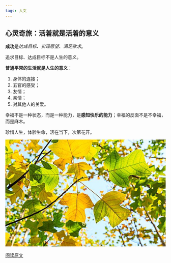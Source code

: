 ```yaml
---
tags: 人文
---
```


## 心灵奇旅：活着就是活着的意义

**成功**是*达成目标、实现愿望、满足欲求*。

追求目标、达成目标不是人生的意义。



**普通平常的生活就是人生的意义**：

1. 身体的连接；
2. 五官的感受；
3. 友情；
4. 亲情；
5. 对其他人的关爱。



幸福不是一种状态，而是一种能力，是**感知快乐的能力**；幸福的反面不是不幸福，而是麻木。

珍惜人生，体验生命，活在当下，次第花开。



![](https://raw.githubusercontent.com/zzmfish/DailyRead/main/images/0125-Leaf.jpeg)



[阅读原文](https://mp.weixin.qq.com/s/_DGdQjCOAq4-wTxV1zdiMw)

